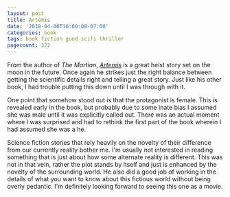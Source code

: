 ```yaml
---
layout: post
title: Artemis
date: '2018-04-06T16:00:08-07:00'
categories: book
tags: book fiction good scifi thriller
pagecount: 322
---
```


From the author of *The Martian*, [*Artemis*][book-amaz] is a great heist story set on the moon in
the future. Once again he strikes just the right balance between getting the scientific details
right and telling a great story. Just like his other book, I had trouble putting this down until I
was through with it.

One point that somehow stood out is that the protagonist is female. This is revealed early in the
book, but probably due to some inate bias I assumed she was male until it was explicitly called out.
There was an actual moment where I was surprised and had to rethink the first part of the book
wherein I had assumed she was a he.

Science fiction stories that rely heavily on the novelty of their difference from our currently
reality bother me. I'm usually not interested in reading something that is just about how some
alternate reality is different. This was not in that vein, rather the plot stands by itself and just
is enhanced by the novelty of the surrounding world. He also did a good job of working in the
details of what you want to know about this fictious world without being overly pedantic. I'm
definitely looking forward to seeing this one as a movie.

[book-amaz]:      https://amzn.to/2qde8K4
